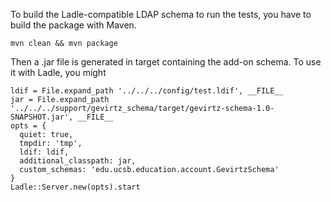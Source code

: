 To build the Ladle-compatible LDAP schema to run the tests, you have to build
the package with Maven.

    mvn clean && mvn package

Then a .jar file is generated in target containing the add-on schema. To use it
with Ladle, you might

    ldif = File.expand_path '../../../config/test.ldif', __FILE__
    jar = File.expand_path '../../../support/gevirtz_schema/target/gevirtz-schema-1.0-SNAPSHOT.jar', __FILE__
    opts = {
      quiet: true,
      tmpdir: 'tmp',
      ldif: ldif,
      additional_classpath: jar,
      custom_schemas: 'edu.ucsb.education.account.GevirtzSchema'
    }
    Ladle::Server.new(opts).start
